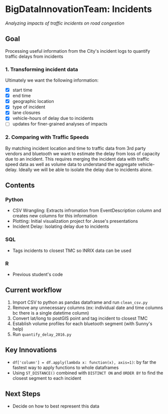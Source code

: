 # BigDataInnovationTeam: Incidents
*Analyzing impacts of traffic incidents on road congestion*

## Goal
Processing useful information from the City's incident logs to quantify traffic delays from incidents

### 1. Transforming incident data
Ultimately we want the following information:  
 - [x] start time
 - [x] end time
 - [x] geographic location
 - [x] type of incident
 - [x] lane closures
 - [x] vehicle-hours of delay due to incidents
 - [ ] updates for finer-grained analyses of impacts
 
### 2. Comparing with Traffic Speeds
By matching incident location and time to traffic data from 3rd party vendors and bluetooth we want to estimate 
the delay from loss of capacity due to an incident. This requires merging the incident data with traffic speed 
data as well as volume data to understand the aggregate vehicle-delay. Ideally we will be able to isolate the delay due to incidents alone. 

## Contents 

### Python
- CSV Wrangling: Extracts infromation from EventDescription column and creates new columns for this information
- Plotting: Initial visualization project for Jesse's presentations
- Incident Delay: Isolating delay due to incidents

### SQL
- Tags incidents to closest TMC so INRIX data can be used

### R
- Previous student's code

## Current workflow
1. Import CSV to python as pandas dataframe and run `clean_csv.py`
2. Remove any unnecessary columns (ex: individual date and time columns bc there is a single datetime column)
3. Convert lat/long to postGIS point and tag incident to closest TMC
4. Establish volume profiles for each bluetooth segment (with Sunny's help)
5. Run `quantify_delay_2016.py`

## Key Innovations
- `df['column'] = df.apply(lambda x: function(x), axis=1)`: by far the fastest way to apply functions to whole dataframes 
- Using `ST_DISTANCE()` combined with `DISTINCT ON` and `ORDER BY` to find the closest segment to each incident

## Next Steps
- Decide on how to best represent this data
